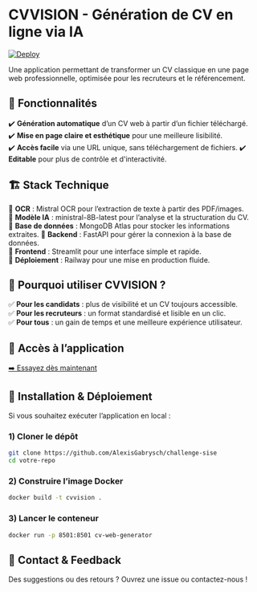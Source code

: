 # CVVISION - Génération de CV en ligne via IA  

[![Deploy](https://img.shields.io/badge/Access-App-blue)](https://beneficial-liberation-production.up.railway.app/)  

Une application permettant de transformer un CV classique en une page web professionnelle, optimisée pour les recruteurs et le référencement.  

## 🌟 Fonctionnalités  
✔️ **Génération automatique** d’un CV web à partir d’un fichier téléchargé.  
✔️ **Mise en page claire et esthétique** pour une meilleure lisibilité.  
✔️ **Accès facile** via une URL unique, sans téléchargement de fichiers.
✔️ **Editable** pour plus de contrôle et d'interactivité.

## 🏗️ Stack Technique  
🔹 **OCR** : Mistral OCR pour l’extraction de texte à partir des PDF/images.  
🔹 **Modèle IA** : ministral-8B-latest pour l’analyse et la structuration du CV.  
🔹 **Base de données** : MongoDB Atlas pour stocker les informations extraites.
🔹 **Backend** : FastAPI pour gérer la connexion à la base de données.   
🔹 **Frontend** : Streamlit pour une interface simple et rapide.  
🔹 **Déploiement** : Railway pour une mise en production fluide. 

## 🎯 Pourquoi utiliser CVVISION ?  
✅ **Pour les candidats** : plus de visibilité et un CV toujours accessible.  
✅ **Pour les recruteurs** : un format standardisé et lisible en un clic.  
✅ **Pour tous** : un gain de temps et une meilleure expérience utilisateur.  

## 🔗 Accès à l’application  
[➡️ Essayez dès maintenant](https://beneficial-liberation-production.up.railway.app/)

## 🔧 Installation & Déploiement  
Si vous souhaitez exécuter l’application en local :  

### 1️) Cloner le dépôt  
```bash
git clone https://github.com/AlexisGabrysch/challenge-sise
cd votre-repo
```

### 2) Construire l’image Docker
```bash
docker build -t cvvision .
```

### 3) Lancer le conteneur
```bash
docker run -p 8501:8501 cv-web-generator
```

## 📩 Contact & Feedback  
Des suggestions ou des retours ? Ouvrez une issue ou contactez-nous !  